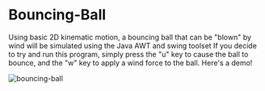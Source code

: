 # Bouncing-Ball
Using basic 2D kinematic motion, a bouncing ball that can be "blown" by wind will be simulated using the Java AWT and swing toolset
If you decide to try and run this program, simply press the "u" key to cause the ball to bounce, and the "w" key to apply a wind force to the ball. Here's a demo!

![bouncing-ball](https://user-images.githubusercontent.com/32966645/54730076-2a959a80-4b5d-11e9-938d-f8baf1686281.gif)
